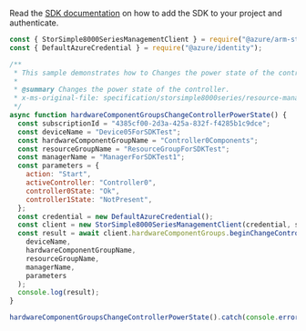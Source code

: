 Read the [SDK documentation](https://github.com/Azure/azure-sdk-for-js/blob/%40azure%2Farm-storsimple8000series_2.0.1/sdk/storsimple8000series/arm-storsimple8000series/README.md) on how to add the SDK to your project and authenticate.

```javascript
const { StorSimple8000SeriesManagementClient } = require("@azure/arm-storsimple8000series");
const { DefaultAzureCredential } = require("@azure/identity");

/**
 * This sample demonstrates how to Changes the power state of the controller.
 *
 * @summary Changes the power state of the controller.
 * x-ms-original-file: specification/storsimple8000series/resource-manager/Microsoft.StorSimple/stable/2017-06-01/examples/HardwareComponentGroupsChangeControllerPowerState.json
 */
async function hardwareComponentGroupsChangeControllerPowerState() {
  const subscriptionId = "4385cf00-2d3a-425a-832f-f4285b1c9dce";
  const deviceName = "Device05ForSDKTest";
  const hardwareComponentGroupName = "Controller0Components";
  const resourceGroupName = "ResourceGroupForSDKTest";
  const managerName = "ManagerForSDKTest1";
  const parameters = {
    action: "Start",
    activeController: "Controller0",
    controller0State: "Ok",
    controller1State: "NotPresent",
  };
  const credential = new DefaultAzureCredential();
  const client = new StorSimple8000SeriesManagementClient(credential, subscriptionId);
  const result = await client.hardwareComponentGroups.beginChangeControllerPowerStateAndWait(
    deviceName,
    hardwareComponentGroupName,
    resourceGroupName,
    managerName,
    parameters
  );
  console.log(result);
}

hardwareComponentGroupsChangeControllerPowerState().catch(console.error);
```
